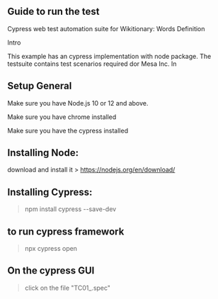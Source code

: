 ## Guide to run the test 

Cypress web test automation suite for Wikitionary: Words Definition

Intro

This example has an cypress implementation with node package. 
The testsuite contains test scenarios required dor Mesa Inc. In

## Setup General

Make sure you have Node.js 10 or 12 and above.

Make sure you have chrome installed

Make sure you have the cypress installed

## Installing Node:

download and install it > https://nodejs.org/en/download/

## Installing Cypress:

> npm install cypress --save-dev

## to run cypress framework

> npx cypress open     

## On the cypress GUI

> click on the file "TC01_.spec"